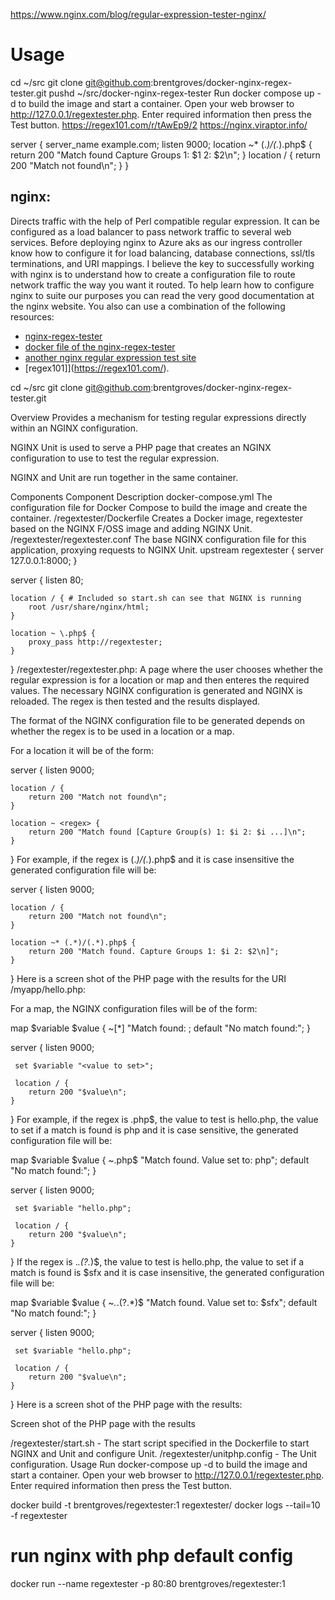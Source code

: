 https://www.nginx.com/blog/regular-expression-tester-nginx/
# Usage
cd ~/src
git clone git@github.com:brentgroves/docker-nginx-regex-tester.git 
pushd ~/src/docker-nginx-regex-tester
Run docker compose up -d to build the image and start a container.
Open your web browser to http://127.0.0.1/regextester.php.
Enter required information then press the Test button.
https://regex101.com/r/tAwEp9/2
https://nginx.viraptor.info/


server {
    server_name example.com;
    listen 9000;
    location ~* (.*)/(.*).php$ {
        return 200 "Match found  Capture Groups 1: $1 2: $2\n";
    }
    location / {
        return 200 "Match not found\n";
    }
}

## nginx:
Directs traffic with the help of Perl compatible regular expression.
It can be configured as a load balancer to pass network traffic to several web services.
Before deploying nginx to Azure aks as our ingress controller know how to configure it for load balancing, database connections, ssl/tls terminations, and URI mappings.
I believe the key to successfully working with nginx is to understand how to create a configuration file to route network traffic the way you want it routed.  To help learn how to configure nginx to suite our purposes you can read the very good documentation at the nginx website. You also can use a combination of the following resources: 
- [nginx-regex-tester](https://github.com/nginxinc/NGINX-Demos/tree/master/nginx-regex-tester) 
- [docker file of the nginx-regex-tester](https://github.com/jonlabelle/docker-nginx-regex-tester)
- [another nginx regular expression test site](https://nginx.viraptor.info/) 
- [regex101]](https://regex101.com/).


cd ~/src
git clone git@github.com:brentgroves/docker-nginx-regex-tester.git 

Overview
Provides a mechanism for testing regular expressions directly within an NGINX configuration.

NGINX Unit is used to serve a PHP page that creates an NGINX configuration to use to test the regular expression.

NGINX and Unit are run together in the same container.

Components
Component	Description
docker-compose.yml	The configuration file for Docker Compose to build the image and create the container.
/regextester/Dockerfile	Creates a Docker image, regextester based on the NGINX F/OSS image and adding NGINX Unit.
/regextester/regextester.conf	The base NGINX configuration file for this application, proxying requests to NGINX Unit.
upstream regextester {
    server 127.0.0.1:8000;
}

server {
    listen 80;

    location / { # Included so start.sh can see that NGINX is running
        root /usr/share/nginx/html;
    }

    location ~ \.php$ {
        proxy_pass http://regextester;
    }
}
/regextester/regextester.php: A page where the user chooses whether the regular expression is for a location or map and then enteres the required values. The necessary NGINX configuration is generated and NGINX is reloaded. The regex is then tested and the results displayed.

The format of the NGINX configuration file to be generated depends on whether the regex is to be used in a location or a map.

For a location it will be of the form:

server {
    listen 9000;

    location / {
        return 200 "Match not found\n";
    }

    location ~ <regex> {
        return 200 "Match found [Capture Group(s) 1: $i 2: $i ...]\n";
    }
}
For example, if the regex is (.*)/(.*).php$ and it is case insensitive the generated configuration file will be:

server {
    listen 9000;

    location / {
        return 200 "Match not found\n";
    }

    location ~* (.*)/(.*).php$ {
        return 200 "Match found. Capture Groups 1: $i 2: $2\n]";
    }
}
Here is a screen shot of the PHP page with the results for the URI /myapp/hello.php:

For a map, the NGINX configuration files will be of the form:

 map $variable $value {
     ~[*]<regex> "Match found: <value to set>;
     default "No match found:";
 }

 server {
     listen 9000;

     set $variable "<value to set>";

     location / {
        return 200 "$value\n";
    }
 }
For example, if the regex is \.php$, the value to test is hello.php, the value to set if a match is found is php and it is case sensitive, the generated configuration file will be:

 map $variable $value {
     ~\.php$ "Match found. Value set to: php";
     default "No match found:";
 }

 server {
     listen 9000;

     set $variable "hello.php";

     location / {
        return 200 "$value\n";
    }
 }
If the regex is .*\.(?<sfx>.*)$, the value to test is hello.php, the value to set if a match is found is $sfx and it is case insensitive, the generated configuration file will be:

 map $variable $value {
     ~*.*\.(?<sfx>.*)$ "Match found. Value set to: $sfx";
     default "No match found:";
 }

 server {
     listen 9000;

     set $variable "hello.php";

     location / {
        return 200 "$value\n";
    }
 }
Here is a screen shot of the PHP page with the results:

Screen shot of the PHP page with the results

/regextester/start.sh - The start script specified in the Dockerfile to start NGINX and Unit and configure Unit.
/regextester/unitphp.config - The Unit configuration.
Usage
Run docker-compose up -d to build the image and start a container.
Open your web browser to http://127.0.0.1/regextester.php.
Enter required information then press the Test button.

docker build -t brentgroves/regextester:1 regextester/
docker logs --tail=10 -f regextester
# run nginx with php default config
docker run --name regextester -p 80:80 brentgroves/regextester:1
